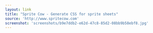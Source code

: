 ```yaml
---
layout: link
title: "Sprite Cow - Generate CSS for sprite sheets"
source: 'http://www.spritecow.com'
screenshot: 'screenshots/b9e7ddb2-e62d-47c8-85d2-08bb9b58ebf8.jpg'
---
```


